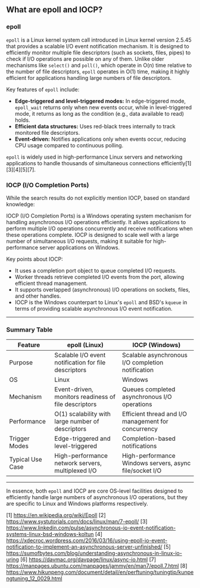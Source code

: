 ## What are epoll and IOCP?

### epoll

`epoll` is a Linux kernel system call introduced in Linux kernel version 2.5.45 that provides a scalable I/O event
notification mechanism. It is designed to efficiently monitor multiple file descriptors (such as sockets, files, pipes) to
check if I/O operations are possible on any of them. Unlike older mechanisms like `select()` and `poll()`, which operate in
O(n) time relative to the number of file descriptors, `epoll` operates in O(1) time, making it highly efficient for
applications handling large numbers of file descriptors.

Key features of `epoll` include:

- **Edge-triggered and level-triggered modes:** In edge-triggered mode, `epoll_wait` returns only when new events occur,
  while in level-triggered mode, it returns as long as the condition (e.g., data available to read) holds.
- **Efficient data structures:** Uses red-black trees internally to track monitored file descriptors.
- **Event-driven:** Notifies applications only when events occur, reducing CPU usage compared to continuous polling.

`epoll` is widely used in high-performance Linux servers and networking applications to handle thousands of simultaneous
connections efficiently[1][3][4][5][7].

### IOCP (I/O Completion Ports)

While the search results do not explicitly mention IOCP, based on standard knowledge:

IOCP (I/O Completion Ports) is a Windows operating system mechanism for handling asynchronous I/O operations efficiently. It
allows applications to perform multiple I/O operations concurrently and receive notifications when these operations complete.
IOCP is designed to scale well with a large number of simultaneous I/O requests, making it suitable for high-performance
server applications on Windows.

Key points about IOCP:

- It uses a completion port object to queue completed I/O requests.
- Worker threads retrieve completed I/O events from the port, allowing efficient thread management.
- It supports overlapped (asynchronous) I/O operations on sockets, files, and other handles.
- IOCP is the Windows counterpart to Linux's `epoll` and BSD's `kqueue` in terms of providing scalable asynchronous I/O event
  notification.

---

### Summary Table

| Feature          | epoll (Linux)                                        | IOCP (Windows)                                          |
| ---------------- | ---------------------------------------------------- | ------------------------------------------------------- |
| Purpose          | Scalable I/O event notification for file descriptors | Scalable asynchronous I/O completion notification       |
| OS               | Linux                                                | Windows                                                 |
| Mechanism        | Event-driven, monitors readiness of file descriptors | Queues completed asynchronous I/O operations            |
| Performance      | O(1) scalability with large number of descriptors    | Efficient thread and I/O management for concurrency     |
| Trigger Modes    | Edge-triggered and level-triggered                   | Completion-based notifications                          |
| Typical Use Case | High-performance network servers, multiplexed I/O    | High-performance Windows servers, async file/socket I/O |

---

In essence, both `epoll` and IOCP are core OS-level facilities designed to efficiently handle large numbers of asynchronous
I/O operations, but they are specific to Linux and Windows platforms respectively.

[1] https://en.wikipedia.org/wiki/Epoll [2] https://www.systutorials.com/docs/linux/man/7-epoll/ [3]
https://www.linkedin.com/pulse/asynchronous-io-event-notification-systems-linux-bsd-windows-koltun [4]
https://xdecroc.wordpress.com/2016/03/16/using-epoll-io-event-notification-to-implement-an-asynchronous-server-unfinished/
[5] https://sumofbytes.com/blog/understanding-asynchronous-in-linux-io-uring [6]
https://davmac.org/davpage/linux/async-io.html [7] https://manpages.ubuntu.com/manpages/jammy/en/man7/epoll.7.html [8]
https://www.hikunpeng.com/document/detail/en/perftuning/tuningtip/kunpengtuning_12_0029.html
